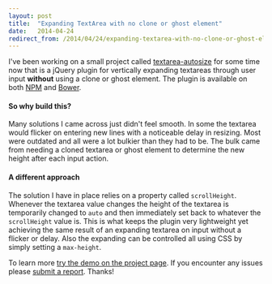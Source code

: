 ```yaml
---
layout: post
title:  "Expanding TextArea with no clone or ghost element"
date:   2014-04-24
redirect_from: /2014/04/24/expanding-textarea-with-no-clone-or-ghost-element/
---
```


I've been working on a small project called [textarea-autosize](http://javierjulio.github.io/textarea-autosize/) for some time now that is a jQuery plugin for vertically expanding textareas through user input **without** using a clone or ghost element. The plugin is available on both [NPM](https://www.npmjs.org/package/textarea-autosize) and [Bower](http://bower.io/search/?q=textarea-autosize).

#### So why build this?

Many solutions I came across just didn't feel smooth. In some the textarea would flicker on entering new lines with a noticeable delay in resizing. Most were outdated and all were a lot bulkier than they had to be. The bulk came from needing a cloned textarea or ghost element to determine the new height after each input action.

#### A different approach

The solution I have in place relies on a property called `scrollHeight`. Whenever the textarea value changes the height of the textarea is temporarily changed to `auto` and then immediately set back to whatever the `scrollHeight` value is. This is what keeps the plugin very lightweight yet achieving the same result of an expanding textarea on input without a flicker or delay. Also the expanding can be controlled all using CSS by simply setting a `max-height`.

To learn more [try the demo on the project page](http://javierjulio.github.io/textarea-autosize/). If you encounter any issues please [submit a report](https://github.com/javierjulio/textarea-autosize/issues). Thanks!
